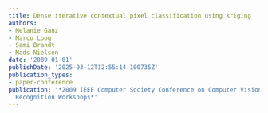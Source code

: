 ```yaml
---
title: Dense iterative contextual pixel classification using kriging
authors:
- Melanie Ganz
- Marco Loog
- Sami Brandt
- Mads Nielsen
date: '2009-01-01'
publishDate: '2025-03-12T12:55:14.100735Z'
publication_types:
- paper-conference
publication: '*2009 IEEE Computer Society Conference on Computer Vision and Pattern
  Recognition Workshops*'
---
```


